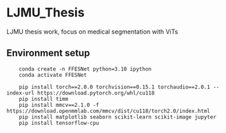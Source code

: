 # LJMU_Thesis
LJMU thesis work, focus on medical segmentation with ViTs

## Environment setup
```
    conda create -n FFESNet python=3.10 ipython
    conda activate FFESNet

    pip install torch==2.0.0 torchvision==0.15.1 torchaudio==2.0.1 --index-url https://download.pytorch.org/whl/cu118
    pip install timm
    pip install mmcv==2.1.0 -f https://download.openmmlab.com/mmcv/dist/cu118/torch2.0/index.html
    pip install matplotlib seaborn scikit-learn scikit-image jupyter 
    pip install tensorflow-cpu
```